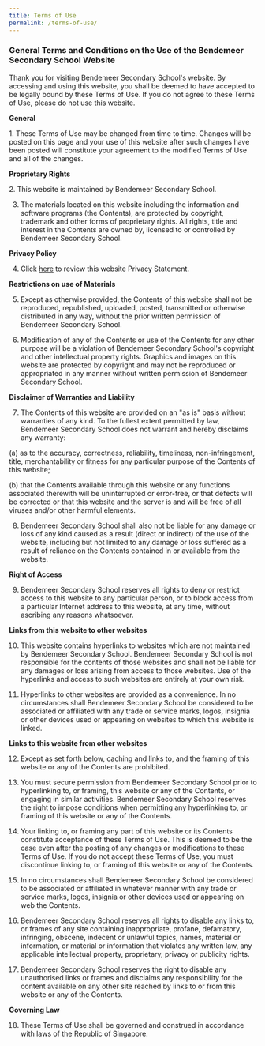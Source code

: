 ```yaml
---
title: Terms of Use
permalink: /terms-of-use/
---
```

### **General Terms and Conditions on the Use of the Bendemeer Secondary School Website**

Thank you for visiting Bendemeer Secondary School's website.  By accessing and using this website, you shall be deemed to have accepted to be legally bound by these Terms of Use. If you do not agree to these Terms of Use, please do not use this website.

**General**

<p style="text-align: left;">1. These Terms of Use may be changed from time to time. Changes will be posted on this page and your use of this website after such changes have been posted will constitute your agreement to the modified Terms of Use and all of the changes.</p>

**Proprietary Rights**

<p style="text-align: left;">2. This website is maintained by Bendemeer Secondary School.</p>

3. The materials located on this website including the information and software programs (the Contents), are protected by copyright, trademark and other forms of proprietary rights. All rights, title and interest in the Contents are owned by, licensed to or controlled by Bendemeer Secondary School.

**Privacy Policy**

4. Click [here](/privacy/) to review this website Privacy Statement.

**Restrictions on use of Materials**

5. Except as otherwise provided, the Contents of this website shall not be reproduced, republished, uploaded, posted, transmitted or otherwise distributed in any way, without the prior written permission of Bendemeer Secondary School.

6. Modification of any of the Contents or use of the Contents for any other purpose will be a violation of Bendemeer Secondary School's copyright and other intellectual property rights. Graphics and images on this website are protected by copyright and may not be reproduced or appropriated in any manner without written permission of Bendemeer Secondary School.

**Disclaimer of Warranties and Liability**

7. The Contents of this website are provided on an "as is" basis without warranties of any kind. To the fullest extent permitted by law, Bendemeer Secondary School does not warrant and hereby disclaims any warranty:

(a) as to the accuracy, correctness, reliability, timeliness, non-infringement, title, merchantability or fitness for any particular purpose of the Contents of this website;

(b) that the Contents available through this website or any functions associated therewith will be uninterrupted or error-free, or that defects will be corrected or that this website and the server is and will be free of all viruses and/or other harmful elements.

8. Bendemeer Secondary School shall also not be liable for any damage or loss of any kind caused as a result (direct or indirect) of the use of the website, including but not limited to any damage or loss suffered as a result of reliance on the Contents contained in or available from the website.

**Right of Access**

9. Bendemeer Secondary School reserves all rights to deny or restrict access to this website to any particular person, or to block access from a particular Internet address to this website, at any time, without ascribing any reasons whatsoever.

**Links from this website to other websites**

10. This website contains hyperlinks to websites which are not maintained by Bendemeer Secondary School. Bendemeer Secondary School is not responsible for the contents of those websites and shall not be liable for any damages or loss arising from access to those websites. Use of the hyperlinks and access to such websites are entirely at your own risk.

11. Hyperlinks to other websites are provided as a convenience. In no circumstances shall Bendemeer Secondary School be considered to be associated or affiliated with any trade or service marks, logos, insignia or other devices used or appearing on websites to which this website is linked.

**Links to this website from other websites**

12. Except as set forth below, caching and links to, and the framing of this website or any of the Contents are prohibited.

13. You must secure permission from Bendemeer Secondary School prior to hyperlinking to, or framing, this website or any of the Contents, or engaging in similar activities. Bendemeer Secondary School reserves the right to impose conditions when permitting any hyperlinking to, or framing of this website or any of the Contents.

14. Your linking to, or framing any part of this website or its Contents constitute acceptance of these Terms of Use. This is deemed to be the case even after the posting of any changes or modifications to these Terms of Use. If you do not accept these Terms of Use, you must discontinue linking to, or framing of this website or any of the Contents.

15. In no circumstances shall Bendemeer Secondary School be considered to be associated or affiliated in whatever manner with any trade or service marks, logos, insignia or other devices used or appearing on web the Contents.

16. Bendemeer Secondary School reserves all rights to disable any links to, or frames of any site containing inappropriate, profane, defamatory, infringing, obscene, indecent or unlawful topics, names, material or information, or material or information that violates any written law, any applicable intellectual property, proprietary, privacy or publicity rights.

17. Bendemeer Secondary School reserves the right to disable any unauthorised links or frames and disclaims any responsibility for the content available on any other site reached by links to or from this website or any of the Contents.

**Governing Law**

18. These Terms of Use shall be governed and construed in accordance with laws of the Republic of Singapore.